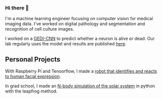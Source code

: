 ### Hi there 👋
I'm a machine learning engineer focusing on computer vision for medical imaging data. I've worked on digital pathology and segmentation and recognition of cell culture images. 

I worked on a [GEDI-CNN](https://github.com/finkbeiner-lab/GEDI-ORDER) to predict whether a neuron is alive or dead. Our lab regularly uses the model and results are published [here](https://www.science.org/doi/10.1126/sciadv.abf8142?url_ver=Z39.88-2003&rfr_id=ori:rid:crossref.org&rfr_dat=cr_pub%20%200pubmed). 

## Personal Projects
With Raspberry Pi and Tensorflow, I made a [robot that identifies and reacts to human facial expression](https://github.com/jdlamstein/happybot). 

In grad school, I made an [N-body simulation of the solar system](https://github.com/jdlamstein/N-body-Gravity-Simulator) in python with the leapfrog method. 
